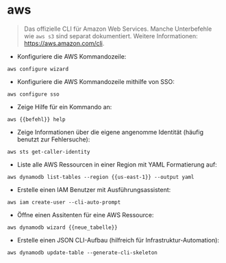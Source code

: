 # aws

> Das offizielle CLI für Amazon Web Services.
> Manche Unterbefehle wie `aws s3` sind separat dokumentiert.
> Weitere Informationen: <https://aws.amazon.com/cli>.

- Konfiguriere die AWS Kommandozeile:

`aws configure wizard`

- Konfiguriere die AWS Kommandozeile mithilfe von SSO:

`aws configure sso`

- Zeige Hilfe für ein Kommando an:

`aws {{befehl}} help`

- Zeige Informationen über die eigene angenomme Identität (häufig benutzt zur Fehlersuche):

`aws sts get-caller-identity`

- Liste alle AWS Ressourcen in einer Region mit YAML Formatierung auf:

`aws dynamodb list-tables --region {{us-east-1}} --output yaml`

- Erstelle einen IAM Benutzer mit Ausführungsassistent:

`aws iam create-user --cli-auto-prompt`

- Öffne einen Assitenten für eine AWS Ressource:

`aws dynamodb wizard {{neue_tabelle}}`

- Erstelle einen JSON CLI-Aufbau (hilfreich für Infrastruktur-Automation):

`aws dynamodb update-table --generate-cli-skeleton`
